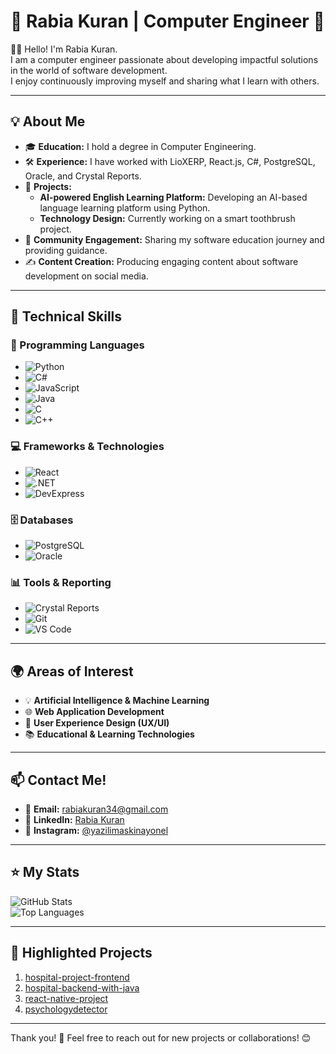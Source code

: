 # 🌟 Rabia Kuran | Computer Engineer 🌟

👩‍💻 Hello! I'm Rabia Kuran.  
I am a computer engineer passionate about developing impactful solutions in the world of software development.  
I enjoy continuously improving myself and sharing what I learn with others.  

---

## 💡 About Me
- 🎓 **Education:** I hold a degree in Computer Engineering.  
- 🛠️ **Experience:** I have worked with LioXERP, React.js, C#, PostgreSQL, Oracle, and Crystal Reports.  
- 🚀 **Projects:** 
  - **AI-powered English Learning Platform:** Developing an AI-based language learning platform using Python.  
  - **Technology Design:** Currently working on a smart toothbrush project.  
- 🎤 **Community Engagement:** Sharing my software education journey and providing guidance.  
- ✍️ **Content Creation:** Producing engaging content about software development on social media.  

---

## 🔧 Technical Skills

### 🚀 Programming Languages
- ![Python](https://img.shields.io/badge/Python-3776AB?style=for-the-badge&logo=python&logoColor=white)  
- ![C#](https://img.shields.io/badge/C%23-239120?style=for-the-badge&logo=c-sharp&logoColor=white)  
- ![JavaScript](https://img.shields.io/badge/JavaScript-F7DF1E?style=for-the-badge&logo=javascript&logoColor=black)  
- ![Java](https://img.shields.io/badge/Java-007396?style=for-the-badge&logo=java&logoColor=white)  
- ![C](https://img.shields.io/badge/C-A8B9CC?style=for-the-badge&logo=c&logoColor=black)  
- ![C++](https://img.shields.io/badge/C++-00599C?style=for-the-badge&logo=cplusplus&logoColor=white)  


### 💻 Frameworks & Technologies
- ![React](https://img.shields.io/badge/React-20232A?style=for-the-badge&logo=react&logoColor=61DAFB)  
- ![.NET](https://img.shields.io/badge/.NET-512BD4?style=for-the-badge&logo=dotnet&logoColor=white)  
- ![DevExpress](https://img.shields.io/badge/DevExpress-FF7200?style=for-the-badge&logo=devexpress&logoColor=white)

### 🗄️ Databases
- ![PostgreSQL](https://img.shields.io/badge/PostgreSQL-336791?style=for-the-badge&logo=postgresql&logoColor=white)  
- ![Oracle](https://img.shields.io/badge/Oracle-F80000?style=for-the-badge&logo=oracle&logoColor=white)

### 📊 Tools & Reporting
- ![Crystal Reports](https://img.shields.io/badge/Crystal%20Reports-0078D4?style=for-the-badge&logo=microsoft&logoColor=white)  
- ![Git](https://img.shields.io/badge/Git-F05032?style=for-the-badge&logo=git&logoColor=white)  
- ![VS Code](https://img.shields.io/badge/VS%20Code-007ACC?style=for-the-badge&logo=visual-studio-code&logoColor=white)

---

## 🌍 Areas of Interest
- 💡 **Artificial Intelligence & Machine Learning**  
- 🌐 **Web Application Development**  
- 🎨 **User Experience Design (UX/UI)**  
- 📚 **Educational & Learning Technologies**  

---

## 📫 Contact Me!
- 📧 **Email:** [rabiakuran34@gmail.com](mailto:rabiakuran34@gmail.com)  
- 💼 **LinkedIn:** [Rabia Kuran](https://www.linkedin.com/in/rabia-kuran-27a284195/)  
- 🌟 **Instagram:** [@yazilimaskinayonel](https://www.instagram.com/yazilimaskinayonel?igshid=OGQ5ZDc2ODk2ZA%3D%3D)  

---

## ⭐ My Stats

![GitHub Stats](https://github-readme-stats.vercel.app/api?username=rabiakuran&show_icons=true&theme=radical)  
![Top Languages](https://github-readme-stats.vercel.app/api/top-langs/?username=rabiakuran&layout=compact&theme=radical)

---

## 📌 Highlighted Projects

1. [hospital-project-frontend](https://github.com/RabiaKuran/hospital-project-frontend)   
2. [hospital-backend-with-java](https://github.com/RabiaKuran/hospital-backend-with-java)
3. [react-native-project](https://github.com/RabiaKuran/react-native-project)
4. [psychologydetector](https://github.com/RabiaKuran/psychologydetector)
---

Thank you! 🙌 Feel free to reach out for new projects or collaborations! 😊
